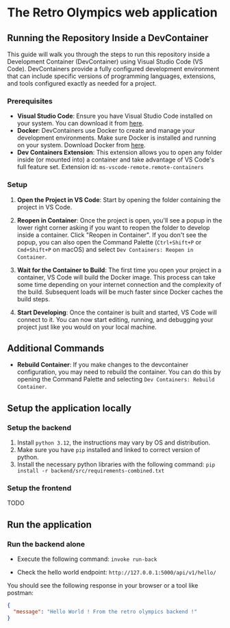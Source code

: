 # The Retro Olympics web application

## Running the Repository Inside a DevContainer

This guide will walk you through the steps to run this repository inside a Development Container (DevContainer) using Visual Studio Code (VS Code). DevContainers provide a fully configured development environment that can include specific versions of programming languages, extensions, and tools configured exactly as needed for a project.

### Prerequisites

- **Visual Studio Code**: Ensure you have Visual Studio Code installed on your system. You can download it from [here](https://code.visualstudio.com/Download).
- **Docker**: DevContainers use Docker to create and manage your development environments. Make sure Docker is installed and running on your system. Download Docker from [here](https://docs.docker.com/get-docker/).
- **Dev Containers Extension**: This extension allows you to open any folder inside (or mounted into) a container and take advantage of VS Code's full feature set. Extension id: `ms-vscode-remote.remote-containers`

### Setup

1. **Open the Project in VS Code**: Start by opening the folder containing the project in VS Code.

2. **Reopen in Container**: Once the project is open, you'll see a popup in the lower right corner asking if you want to reopen the folder to develop inside a container. Click "Reopen in Container". If you don't see the popup, you can also open the Command Palette (`Ctrl+Shift+P` or `Cmd+Shift+P` on macOS) and select `Dev Containers: Reopen in Container`.

3. **Wait for the Container to Build**: The first time you open your project in a container, VS Code will build the Docker image. This process can take some time depending on your internet connection and the complexity of the build. Subsequent loads will be much faster since Docker caches the build steps.

4. **Start Developing**: Once the container is built and started, VS Code will connect to it. You can now start editing, running, and debugging your project just like you would on your local machine.

## Additional Commands

- **Rebuild Container**: If you make changes to the devcontainer configuration, you may need to rebuild the container. You can do this by opening the Command Palette and selecting `Dev Containers: Rebuild Container`.

## Setup the application locally
### Setup the backend
1. Install `python 3.12`, the instructions may vary by OS and distribution.
2. Make sure you have `pip` installed and linked to correct version of python.
3. Install the necessary python libraries with the following command: `pip install -r backend/src/requirements-combined.txt`

### Setup the frontend
TODO

## Run the application
### Run the backend alone
- Execute the following command: `invoke run-back`

- Check the hello world endpoint: `http://127.0.0.1:5000/api/v1/hello/`

You should see the following response in your browser or a tool like postman:
```json
{
  "message": "Hello World ! From the retro olympics backend !"
}